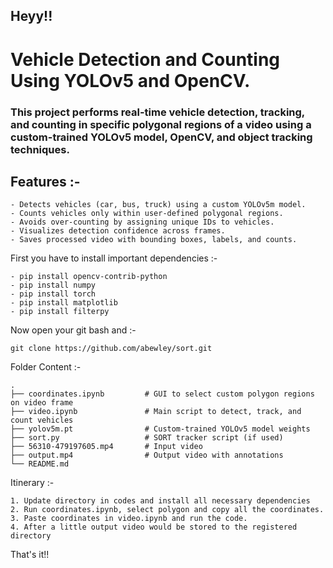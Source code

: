 ## Heyy!!

# Vehicle Detection and Counting Using YOLOv5 and OpenCV.

### This project performs real-time vehicle detection, tracking, and counting in specific polygonal regions of a video using a custom-trained YOLOv5 model, OpenCV, and object tracking techniques.

## Features :-
    
    - Detects vehicles (car, bus, truck) using a custom YOLOv5m model.    
    - Counts vehicles only within user-defined polygonal regions.
    - Avoids over-counting by assigning unique IDs to vehicles.    
    - Visualizes detection confidence across frames.    
    - Saves processed video with bounding boxes, labels, and counts.

First you have to install important dependencies :-

    - pip install opencv-contrib-python
    - pip install numpy
    - pip install torch
    - pip install matplotlib
    - pip install filterpy

Now open your git bash and :- 

    git clone https://github.com/abewley/sort.git

Folder Content :-

    .
    ├── coordinates.ipynb         # GUI to select custom polygon regions on video frame
    ├── video.ipynb               # Main script to detect, track, and count vehicles
    ├── yolov5m.pt                # Custom-trained YOLOv5 model weights
    ├── sort.py                   # SORT tracker script (if used)
    ├── 56310-479197605.mp4       # Input video
    ├── output.mp4                # Output video with annotations
    └── README.md

Itinerary :-

    1. Update directory in codes and install all necessary dependencies
    2. Run coordinates.ipynb, select polygon and copy all the coordinates.
    3. Paste coordinates in video.ipynb and run the code.
    4. After a little output video would be stored to the registered directory

That's it!!
